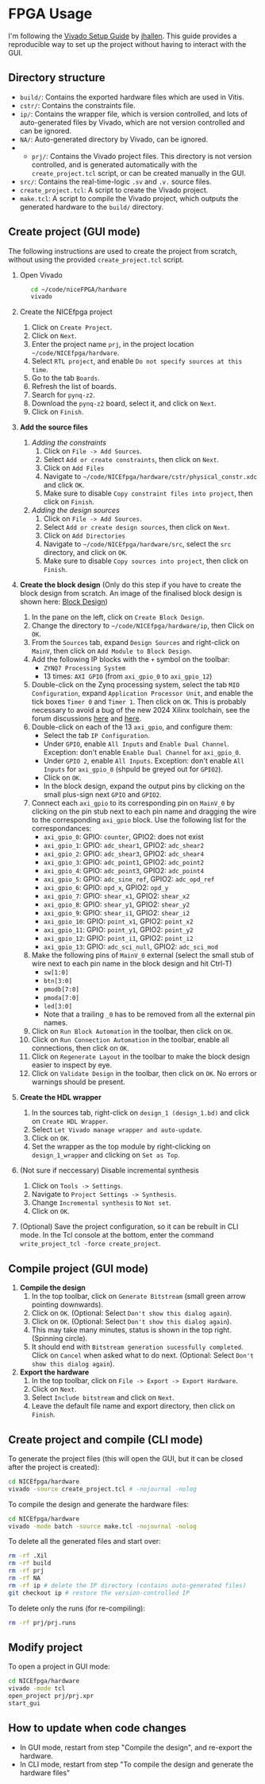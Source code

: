 # FPGA Usage

I'm following the [Vivado Setup Guide](https://github.com/jhallen/vivado_setup) by [jhallen](https://github.com/jhallen).
This guide provides a reproducible way to set up the project without having to interact with the GUI.

## Directory structure

- `build/`: Contains the exported hardware files which are used in Vitis.
- `cstr/`: Contains the constraints file.
- `ip/`: Contains the wrapper file, which is version controlled, and lots of auto-generated files by Vivado, which are not version controlled and can be ignored.
- `NA/`: Auto-generated directory by Vivado, can be ignored.
- - `prj/`: Contains the Vivado project files. This directory is not version controlled, and is generated automatically with the `create_project.tcl` script, or can be created manually in the GUI.
- `src/`: Contains the real-time-logic `.sv` and `.v.` source files.
- `create_project.tcl`: A script to create the Vivado project.
- `make.tcl`: A script to compile the Vivado project, which outputs the generated hardware to the `build/` directory.

## Create project (GUI mode)

The following instructions are used to create the project from scratch, without using the provided `create_project.tcl` script.

1. Open Vivado

   ```sh
      cd ~/code/niceFPGA/hardware
      vivado
   ```

2. Create the NICEfpga project
   1. Click on `Create Project`.
   2. Click on `Next`.
   3. Enter the project name `prj`, in the project location `~/code/NICEfpga/hardware`.
   4. Select `RTL project`, and enable `Do not specify sources at this time`.
   5. Go to the tab `Boards`.
   6. Refresh the list of boards.
   7. Search for `pynq-z2`.
   8. Download the `pynq-z2` board, select it, and click on `Next`.
   9. Click on `Finish`.
3. **Add the source files**
   1. *Adding the constraints*
      1. Click on `File -> Add Sources`.
      2. Select `Add or create constraints`, then click on `Next`.
      3. Click on `Add Files`
      4. Navigate to `~/code/NICEfpga/hardware/cstr/physical_constr.xdc` and click `OK`.
      5. Make sure to disable `Copy constraint files into project`, then click on `Finish`.
   2. *Adding the design sources*
      1. Click on `File -> Add Sources`.
      2. Select `Add or create design sources`, then click on `Next`.
      3. Click on `Add Directories`
      4. Navigate to `~/code/NICEfpga/hardware/src`, select the `src` directory, and click on `OK`.
      5. Make sure to disable `Copy sources into project`, then click on `Finish`.
4. **Create the block design** (Only do this step if you have to create the block design from scratch. An image of the finalised block design is shown here: [Block Design](bd/bd.png))
   1. In the pane on the left, click on `Create Block Design`.
   2. Change the directory to `~/code/NICEfpga/hardware/ip`, then Click on `OK`.
   3. From the `Sources` tab, expand `Design Sources` and right-click on `MainV`, then click on `Add Module to Block Design`.
   4. Add the following IP blocks with the `+` symbol on the toolbar:
      - `ZYNQ7 Processing System`
      - 13 times: `AXI GPIO` (from `axi_gpio_0` to `axi_gpio_12`)
   5. Double-click on the Zynq processing system, select the tab `MIO Configuration`, expand `Application Processor Unit`, and enable the tick boxes `Timer 0` and `Timer 1`. Then click on `OK`. This is probably necessary to avoid a bug of the new 2024 Xilinx toolchain, see the forum discussions [here](https://adaptivesupport.amd.com/s/question/0D54U00007uv6AvSAI/vitis-unified-ide-202320-fails-to-build-new-freertos-platform-with-cmake-error?language=en_US) and [here](https://adaptivesupport.amd.com/s/question/0D54U00008LEi5jSAD/freertos-running-on-zedboard-has-tick-rate-twice-as-fast?language=en_US).
   6. Double-click on each of the 13 `axi_gpio`, and configure them:
      - Select the tab `IP Configuration`.
      - Under `GPIO`, enable `All Inputs` and `Enable Dual Channel`. Exception: don't enable `Enable Dual Channel` for `axi_gpio_0`.
      - Under `GPIO 2`, enable `All Inputs`. Exception: don't enable `All Inputs` for `axi_gpio_0` (shpuld be greyed out for `GPIO2`).
      - Click on `OK`.
      - In the block design, expand the output pins by clicking on the small plus-sign next `GPIO` and `GPIO2`.
   7. Connect each `axi_gpio` to its corresponding pin on `MainV_0` by clicking on the pin stub next to each pin name and dragging the wire to the corresponding `axi_gpio` block. Use the following list for the correspondances:
      - `axi_gpio_0`: GPIO: `counter`, GPIO2: does not exist
      - `axi_gpio_1`: GPIO: `adc_shear1`, GPIO2: `adc_shear2`
      - `axi_gpio_2`: GPIO: `adc_shear3`, GPIO2: `adc_shear4`
      - `axi_gpio_3`: GPIO: `adc_point1`, GPIO2: `adc_point2`
      - `axi_gpio_4`: GPIO: `adc_point3`, GPIO2: `adc_point4`
      - `axi_gpio_5`: GPIO: `adc_sine_ref`, GPIO2: `adc_opd_ref`
      - `axi_gpio_6`: GPIO: `opd_x`, GPIO2: `opd_y`
      - `axi_gpio_7`: GPIO: `shear_x1`, GPIO2: `shear_x2`
      - `axi_gpio_8`: GPIO: `shear_y1`, GPIO2: `shear_y2`
      - `axi_gpio_9`: GPIO: `shear_i1`, GPIO2: `shear_i2`
      - `axi_gpio_10`: GPIO: `point_x1`, GPIO2: `point_x2`
      - `axi_gpio_11`: GPIO: `point_y1`, GPIO2: `point_y2`
      - `axi_gpio_12`: GPIO: `point_i1`, GPIO2: `point_i2`
      - `axi_gpio_13`: GPIO: `adc_sci_null`, GPIO2: `adc_sci_mod`
   8. Make the following pins of `MainV_0` external (select the small stub of wire next to each pin name in the block design and hit Ctrl-T)
      - `sw[1:0]`
      - `btn[3:0]`
      - `pmodb[7:0]`
      - `pmoda[7:0]`
      - `led[3:0]`
      - Note that a trailing `_0` has to be removed from all the external pin names.
   9. Click on `Run Block Automation` in the toolbar, then click on `OK`.
   10. Click on `Run Connection Automation` in the toolbar, enable all connections, then click on `OK`.
   11. Click on `Regenerate Layout` in the toolbar to make the block design easier to inspect by eye.
   12. Click on `Validate Design` in the toolbar, then click on `OK`. No errors or warnings should be present.
5. **Create the HDL wrapper**
   1. In the sources tab, right-click on `design_1 (design_1.bd)` and click on `Create HDL Wrapper`.
   2. Select `Let Vivado manage wrapper and auto-update`.
   3. Click on `OK`.
   4. Set the wrapper as the top module by right-clicking on `design_1_wrapper` and clicking on `Set as Top`.
6. (Not sure if neccessary) Disable incremental synthesis
   1. Click on `Tools -> Settings`.
   2. Navigate to `Project Settings -> Synthesis`.
   3. Change `Incremental synthesis` to `Not set`.
   4. Click on `OK`.
7. (Optional) Save the project configuration, so it can be rebuilt in CLI mode.
   In the Tcl console at the bottom, enter the command `write_project_tcl -force create_project`.

## Compile project (GUI mode)

1. **Compile the design**
   1. In the top toolbar, click on `Generate Bitstream` (small green arrow pointing downwards).
   2. Click on `OK`. (Optional: Select `Don't show this dialog again`).
   3. Click on `OK`. (Optional: Select `Don't show this dialog again`).
   4. This may take many minutes, status is shown in the top right. (Spinning circle).
   5. It should end with `Bitstream generation sucessfully completed`. Click on `Cancel` when asked what to do next. (Optional: Select `Don't show this dialog again`).
2. **Export the hardware**
   1. In the top toolbar, click on `File -> Export -> Export Hardware`.
   2. Click on `Next`.
   3. Select `Include bitstream` and click on `Next`.
   4. Leave the default file name and export directory, then click on `Finish`.

## Create project and compile (CLI mode)

To generate the project files (this will open the GUI, but it can be closed after the project is created):

```sh
cd NICEfpga/hardware
vivado -source create_project.tcl # -nojournal -nolog
```

To compile the design and generate the hardware files:

```sh
cd NICEfpga/hardware
vivado -mode batch -source make.tcl -nojournal -nolog
```

To delete all the generated files and start over:

```sh
rm -rf .Xil
rm -rf build
rm -rf prj
rm -rf NA
rm -rf ip # delete the IP directory (contains auto-generated files)
git checkout ip # restore the version-controlled IP
```

To delete only the runs (for re-compiling):

```sh
rm -rf prj/prj.runs
```

## Modify project

To open a project in GUI mode:

```sh
cd NICEfpga/hardware
vivado -mode tcl
open_project prj/prj.xpr
start_gui
```

## How to update when code changes

- In GUI mode, restart from step "Compile the design", and re-export the hardware.
- In CLI mode, restart from step "To compile the design and generate the hardware files"
